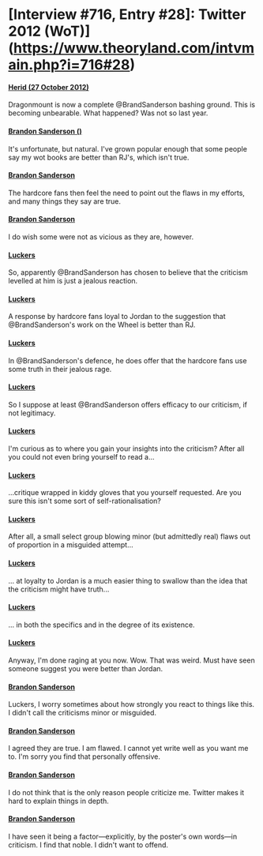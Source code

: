 # [Interview #716, Entry #28]: Twitter 2012 (WoT)](https://www.theoryland.com/intvmain.php?i=716#28)

#### [Herid (27 October 2012)](https://twitter.com/heridfan/status/262202188921700354)

Dragonmount is now a complete @BrandSanderson bashing ground. This is becoming unbearable. What happened? Was not so last year.

#### [Brandon Sanderson ()](https://twitter.com/BrandSanderson/status/262265339138682880)

It's unfortunate, but natural. I've grown popular enough that some people say my wot books are better than RJ's, which isn't true.

#### [Brandon Sanderson](https://twitter.com/BrandSanderson/status/262266502772834304)

The hardcore fans then feel the need to point out the flaws in my efforts, and many things they say are true.

#### [Brandon Sanderson](https://twitter.com/BrandSanderson/status/262266868688105473)

I do wish some were not as vicious as they are, however.

#### [Luckers](https://twitter.com/JamesLuckman/status/263155015848448001)

So, apparently @BrandSanderson has chosen to believe that the criticism levelled at him is just a jealous reaction.

#### [Luckers](https://twitter.com/JamesLuckman/status/263155203732291584)

A response by hardcore fans loyal to Jordan to the suggestion that @BrandSanderson's work on the Wheel is better than RJ.

#### [Luckers](https://twitter.com/JamesLuckman/status/263155547199643648)

In @BrandSanderson's defence, he does offer that the hardcore fans use some truth in their jealous rage.

#### [Luckers](https://twitter.com/JamesLuckman/status/263155809679183872)

So I suppose at least @BrandSanderson offers efficacy to our criticism, if not legitimacy.

#### [Luckers](https://twitter.com/JamesLuckman/status/263163906162323457)

I'm curious as to where you gain your insights into the criticism? After all you could not even bring yourself to read a...

#### [Luckers](https://twitter.com/JamesLuckman/status/263164321616498688)

...critique wrapped in kiddy gloves that you yourself requested. Are you sure this isn't some sort of self-rationalisation?

#### [Luckers](https://twitter.com/JamesLuckman/status/263164441980456960)

After all, a small select group blowing minor (but admittedly real) flaws out of proportion in a misguided attempt...

#### [Luckers](https://twitter.com/JamesLuckman/status/263164660386234369)

... at loyalty to Jordan is a much easier thing to swallow than the idea that the criticism might have truth...

#### [Luckers](https://twitter.com/JamesLuckman/status/263164834764435456)

... in both the specifics and in the degree of its existence.

#### [Luckers](https://twitter.com/JamesLuckman/status/263165163610468352)

Anyway, I'm done raging at you now. Wow. That was weird. Must have seen someone suggest you were better than Jordan.

#### [Brandon Sanderson](https://twitter.com/BrandSanderson/status/263346802944786433)

Luckers, I worry sometimes about how strongly you react to things like this. I didn't call the criticisms minor or misguided.

#### [Brandon Sanderson](https://twitter.com/BrandSanderson/status/263347327589306368)

I agreed they are true. I am flawed. I cannot yet write well as you want me to. I'm sorry you find that personally offensive.

#### [Brandon Sanderson](https://twitter.com/BrandSanderson/status/263347771686416384)

I do not think that is the only reason people criticize me. Twitter makes it hard to explain things in depth.

#### [Brandon Sanderson](https://twitter.com/BrandSanderson/status/263348449506889728)

I have seen it being a factor—explicitly, by the poster's own words—in criticism. I find that noble. I didn't want to offend.

